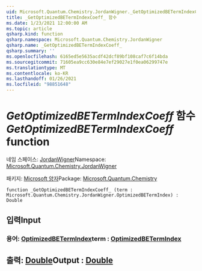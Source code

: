 ```yaml
---
uid: Microsoft.Quantum.Chemistry.JordanWigner._GetOptimizedBETermIndexCoeff_
title: _GetOptimizedBETermIndexCoeff_ 함수
ms.date: 1/23/2021 12:00:00 AM
ms.topic: article
qsharp.kind: function
qsharp.namespace: Microsoft.Quantum.Chemistry.JordanWigner
qsharp.name: _GetOptimizedBETermIndexCoeff_
qsharp.summary: ''
ms.openlocfilehash: 6165ed5e5635acdf42dcf89bf108caf7c6f14bda
ms.sourcegitcommit: 71605ea9cc630e84e7ef29027e1f0ea06299747e
ms.translationtype: MT
ms.contentlocale: ko-KR
ms.lasthandoff: 01/26/2021
ms.locfileid: "98851648"
---
```

# <a name="_getoptimizedbetermindexcoeff_-function"></a><span data-ttu-id="d1b57-102">_GetOptimizedBETermIndexCoeff_ 함수</span><span class="sxs-lookup"><span data-stu-id="d1b57-102">_GetOptimizedBETermIndexCoeff_ function</span></span>

<span data-ttu-id="d1b57-103">네임 스페이스: [JordanWigner](xref:Microsoft.Quantum.Chemistry.JordanWigner)</span><span class="sxs-lookup"><span data-stu-id="d1b57-103">Namespace: [Microsoft.Quantum.Chemistry.JordanWigner](xref:Microsoft.Quantum.Chemistry.JordanWigner)</span></span>

<span data-ttu-id="d1b57-104">패키지: [Microsoft 양자](https://nuget.org/packages/Microsoft.Quantum.Chemistry)</span><span class="sxs-lookup"><span data-stu-id="d1b57-104">Package: [Microsoft.Quantum.Chemistry](https://nuget.org/packages/Microsoft.Quantum.Chemistry)</span></span>




```qsharp
function _GetOptimizedBETermIndexCoeff_ (term : Microsoft.Quantum.Chemistry.JordanWigner.OptimizedBETermIndex) : Double
```


## <a name="input"></a><span data-ttu-id="d1b57-105">입력</span><span class="sxs-lookup"><span data-stu-id="d1b57-105">Input</span></span>

### <a name="term--optimizedbetermindex"></a><span data-ttu-id="d1b57-106">용어: [OptimizedBETermIndex](xref:Microsoft.Quantum.Chemistry.JordanWigner.OptimizedBETermIndex)</span><span class="sxs-lookup"><span data-stu-id="d1b57-106">term : [OptimizedBETermIndex](xref:Microsoft.Quantum.Chemistry.JordanWigner.OptimizedBETermIndex)</span></span>





## <a name="output--double"></a><span data-ttu-id="d1b57-107">출력: [Double](xref:microsoft.quantum.lang-ref.double)</span><span class="sxs-lookup"><span data-stu-id="d1b57-107">Output : [Double](xref:microsoft.quantum.lang-ref.double)</span></span>

